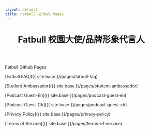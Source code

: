 ```yaml
---
layout: default
title: Fatbull Github Pages
---
```

<h1 style="text-align: center; margin-bottom: 64px; font-weight:bold;">Fatbull 校園大使/品牌形象代言人</h1>

Fatbull Github Pages

[Fatbull FAQ]({{ site.base }}/pages/fatbull-faq)

[Student Ambassador]({{ site.base }}/pages/student-ambassador)

[Podcast Guest-En]({{ site.base }}/pages/podcast-guest-en)

[Podcast Guest-Ch]({{ site.base }}/pages/podcast-guest-ch)

[Privacy Policy]({{ site.base }}/pages/privacy-policy)

[Terms of Service]({{ site.base }}/pages/terms-of-service)